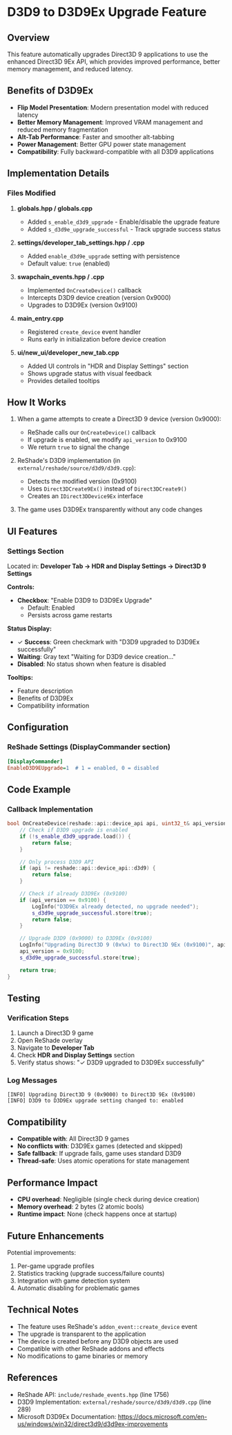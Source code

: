 # D3D9 to D3D9Ex Upgrade Feature

## Overview

This feature automatically upgrades Direct3D 9 applications to use the enhanced Direct3D 9Ex API, which provides improved performance, better memory management, and reduced latency.

## Benefits of D3D9Ex

- **Flip Model Presentation**: Modern presentation model with reduced latency
- **Better Memory Management**: Improved VRAM management and reduced memory fragmentation
- **Alt-Tab Performance**: Faster and smoother alt-tabbing
- **Power Management**: Better GPU power state management
- **Compatibility**: Fully backward-compatible with all D3D9 applications

## Implementation Details

### Files Modified

1. **globals.hpp / globals.cpp**
   - Added `s_enable_d3d9_upgrade` - Enable/disable the upgrade feature
   - Added `s_d3d9e_upgrade_successful` - Track upgrade success status

2. **settings/developer_tab_settings.hpp / .cpp**
   - Added `enable_d3d9e_upgrade` setting with persistence
   - Default value: `true` (enabled)

3. **swapchain_events.hpp / .cpp**
   - Implemented `OnCreateDevice()` callback
   - Intercepts D3D9 device creation (version 0x9000)
   - Upgrades to D3D9Ex (version 0x9100)

4. **main_entry.cpp**
   - Registered `create_device` event handler
   - Runs early in initialization before device creation

5. **ui/new_ui/developer_new_tab.cpp**
   - Added UI controls in "HDR and Display Settings" section
   - Shows upgrade status with visual feedback
   - Provides detailed tooltips

## How It Works

1. When a game attempts to create a Direct3D 9 device (version 0x9000):
   - ReShade calls our `OnCreateDevice()` callback
   - If upgrade is enabled, we modify `api_version` to 0x9100
   - We return `true` to signal the change

2. ReShade's D3D9 implementation (in `external/reshade/source/d3d9/d3d9.cpp`):
   - Detects the modified version (0x9100)
   - Uses `Direct3DCreate9Ex()` instead of `Direct3DCreate9()`
   - Creates an `IDirect3DDevice9Ex` interface

3. The game uses D3D9Ex transparently without any code changes

## UI Features

### Settings Section
Located in: **Developer Tab → HDR and Display Settings → Direct3D 9 Settings**

**Controls:**
- **Checkbox**: "Enable D3D9 to D3D9Ex Upgrade"
  - Default: Enabled
  - Persists across game restarts

**Status Display:**
- ✓ **Success**: Green checkmark with "D3D9 upgraded to D3D9Ex successfully"
- **Waiting**: Gray text "Waiting for D3D9 device creation..."
- **Disabled**: No status shown when feature is disabled

**Tooltips:**
- Feature description
- Benefits of D3D9Ex
- Compatibility information

## Configuration

### ReShade Settings (DisplayCommander section)
```ini
[DisplayCommander]
EnableD3D9EUpgrade=1  # 1 = enabled, 0 = disabled
```

## Code Example

### Callback Implementation
```cpp
bool OnCreateDevice(reshade::api::device_api api, uint32_t& api_version) {
    // Check if D3D9 upgrade is enabled
    if (!s_enable_d3d9_upgrade.load()) {
        return false;
    }

    // Only process D3D9 API
    if (api != reshade::api::device_api::d3d9) {
        return false;
    }

    // Check if already D3D9Ex (0x9100)
    if (api_version == 0x9100) {
        LogInfo("D3D9Ex already detected, no upgrade needed");
        s_d3d9e_upgrade_successful.store(true);
        return false;
    }

    // Upgrade D3D9 (0x9000) to D3D9Ex (0x9100)
    LogInfo("Upgrading Direct3D 9 (0x%x) to Direct3D 9Ex (0x9100)", api_version);
    api_version = 0x9100;
    s_d3d9e_upgrade_successful.store(true);

    return true;
}
```

## Testing

### Verification Steps
1. Launch a Direct3D 9 game
2. Open ReShade overlay
3. Navigate to **Developer Tab**
4. Check **HDR and Display Settings** section
5. Verify status shows: "✓ D3D9 upgraded to D3D9Ex successfully"

### Log Messages
```
[INFO] Upgrading Direct3D 9 (0x9000) to Direct3D 9Ex (0x9100)
[INFO] D3D9 to D3D9Ex upgrade setting changed to: enabled
```

## Compatibility

- **Compatible with**: All Direct3D 9 games
- **No conflicts with**: D3D9Ex games (detected and skipped)
- **Safe fallback**: If upgrade fails, game uses standard D3D9
- **Thread-safe**: Uses atomic operations for state management

## Performance Impact

- **CPU overhead**: Negligible (single check during device creation)
- **Memory overhead**: 2 bytes (2 atomic bools)
- **Runtime impact**: None (check happens once at startup)

## Future Enhancements

Potential improvements:
1. Per-game upgrade profiles
2. Statistics tracking (upgrade success/failure counts)
3. Integration with game detection system
4. Automatic disabling for problematic games

## Technical Notes

- The feature uses ReShade's `addon_event::create_device` event
- The upgrade is transparent to the application
- The device is created before any D3D9 objects are used
- Compatible with other ReShade addons and effects
- No modifications to game binaries or memory

## References

- ReShade API: `include/reshade_events.hpp` (line 1756)
- D3D9 Implementation: `external/reshade/source/d3d9/d3d9.cpp` (line 289)
- Microsoft D3D9Ex Documentation: https://docs.microsoft.com/en-us/windows/win32/direct3d9/d3d9ex-improvements

